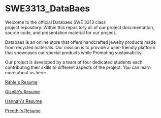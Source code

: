 # SWE3313_DataBaes
Welcome to the official Databaes SWE 3313 class project repository. Within this repository all of our project documentation, source code, and presentation material for our project.

Databaes is an online store that offers handcrafted jewelry products made from recycled materials. Our mission is to provide a user-friendly platform that showcases our special products while Promoting sustainability.

Our project is developed by a team of four dedicated students each contributing their skills to different aspects of the project. You can learn more about us here: 

[Rahle's Resume](https://github.com/Rahellevy/Rahel-Resume/edit/master/README.md)

[Giselle's Resume]()

[Hannah's Resume]()

[Preethi's Resume]()

